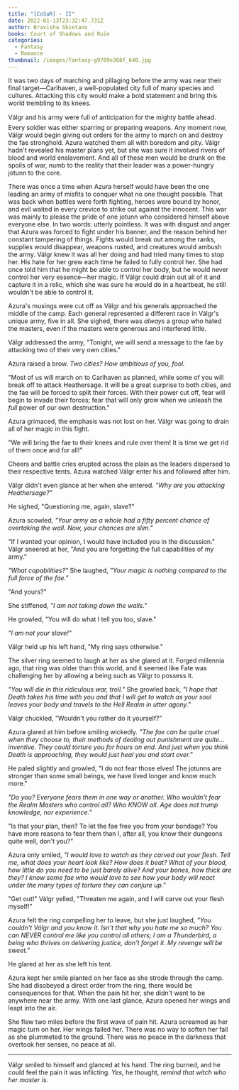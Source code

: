 ```yaml
---
title: "[CoSaR] - II"
date: 2022-01-13T23:32:47.731Z
author: Bravisha Skietano
books: Court of Shadows and Ruin
categories:
  - Fantasy
  - Romance
thumbnail: /images/fantasy-g9789e368f_640.jpg
---
```

It was two days of marching and pillaging before the army was near their final target—Carlhaven, a well-populated city full of many species and cultures. Attacking this city would make a bold statement and bring this world trembling to its knees.

Válgr and his army were full of anticipation for the mighty battle ahead. Every soldier was either sparring or preparing weapons. Any moment now, Válgr would begin giving out orders for the army to march on and destroy the fae stronghold. Azura watched them all with boredom and pity. Válgr hadn't revealed his master plans yet, but she was sure it involved rivers of blood and world enslavement. And all of these men would be drunk on the spoils of war, numb to the reality that their leader was a power-hungry jotunn to the core.

There was once a time when Azura herself would have been the one leading an army of misfits to conquer what no one thought possible. That was back when battles were forth fighting, heroes were bound by honor, and evil waited in every crevice to strike out against the innocent. This war was mainly to please the pride of one jotunn who considered himself above everyone else. In two words: utterly pointless. It was with disgust and anger that Azura was forced to fight under his banner, and the reason behind her constant tampering of things. Fights would break out among the ranks, supplies would disappear, weapons rusted, and creatures would ambush the army. Válgr knew it was all her doing and had tried many times to stop her. His hate for her grew each time he failed to fully control her. She had once told him that he might be able to control her body, but he would never control her very essence—her magic. If Válgr could drain out all of it and capture it in a relic, which she was sure he would do in a heartbeat, he still wouldn't be able to control it.

Azura's musings were cut off as Válgr and his generals approached the middle of the camp. Each general represented a different race in Válgr's unique army, five in all. She sighed, there was *always* a group who hated the masters, even if the masters were generous and interfered little.

Válgr addressed the army, "Tonight, we will send a message to the fae by attacking two of their very own cities."

Azura raised a brow. *Two cities? How ambitious of you, fool.*

"Most of us will march on to Carlhaven as planned, while some of you will break off to attack Heathersage. It will be a great surprise to both cities, and the fae will be forced to split their forces. With their power cut off, fear will begin to invade their forces; fear that will only grow when we unleash the *full* power of our own destruction."

Azura grimaced, the emphasis was not lost on her. Válgr was going to drain all of her magic in this fight.

"We will bring the fae to their knees and rule over them! It is time we get rid of them once and for all!"

Cheers and battle cries erupted across the plain as the leaders dispersed to their respective tents. Azura watched Válgr enter his and followed after him.

Válgr didn't even glance at her when she entered. *"Why are you attacking Heathersage?"*

He sighed, "Questioning me, again, slave?"

Azura scowled, *"Your army as a whole had a fifty percent chance of overtaking the wall. Now, your chances are slim."*

"If I wanted your opinion, I would have included you in the discussion." Válgr sneered at her, "And you are forgetting the full capabilities of my army."

*"What capabilities?"* She laughed, *"Your magic is nothing compared to the full force of the fae."*

"And yours?"

She stiffened, *"I am not taking down the walls."*

He growled, "You will do what I tell you too, slave."

*"I am not your slave!"*

Válgr held up his left hand, "My ring says otherwise."

The silver ring seemed to laugh at her as she glared at it. Forged millennia ago, that ring was older than this world, and it seemed like Fate was challenging her by allowing a being such as Válgr to possess it.

*"You will die in this ridiculous war, troll."* She growled back, *"I hope that Death takes his time with you and that I will get to watch as your soul leaves your body and travels to the Hell Realm in utter agony."*

Válgr chuckled, "Wouldn't you rather do it yourself?"

Azura glared at him before smiling wickedly. *"The fae can be quite cruel when they choose to, their methods of dealing out punishment are quite... inventive. They could torture you for hours on end. And just when you think Death is approaching, they would just heal you and start over."*

He paled slightly and growled, "I do not fear those elves! The jotunns are stronger than some small beings, we have lived longer and know much more."

*"Do you? Everyone fears them in one way or another. Who wouldn't fear the Realm Masters who control all? Who KNOW all. Age does not trump knowledge, nor experience."*

"Is that your plan, then? To let the fae free you from your bondage? You have more reasons to fear them than I, after all, you know their dungeons quite well, don't you?"

Azura only smiled, *"I would love to watch as they carved out your flesh. Tell me, what does your heart look like? How does it beat? What of your blood, how little do you need to be just barely alive? And your bones, how thick are they? I know some fae who would love to see how your body will react under the many types of torture they can conjure up."*

"Get out!" Válgr yelled, "Threaten me again, and I will carve out your flesh myself!"

Azura felt the ring compelling her to leave, but she just laughed, *"You couldn't Válgr and you know it. Isn't that why you hate me so much? You can NEVER control me like you control all others; I am a Thunderbird, a being who thrives on delivering justice, don't forget it. My revenge will be sweet."*

He glared at her as she left his tent.

Azura kept her smile planted on her face as she strode through the camp. She had disobeyed a direct order from the ring, there would be consequences for that. When the pain hit her, she didn't want to be anywhere near the army. With one last glance, Azura opened her wings and leapt into the air.

She flew two miles before the first wave of pain hit. Azura screamed as her magic turn on her. Her wings failed her. There was no way to soften her fall as she plummeted to the ground. There was no peace in the darkness that overtook her senses, no peace at all.

- - -

Válgr smiled to himself and glanced at his hand. The ring burned, and he could feel the pain it was inflicting. *Yes,* he thought, *remind that witch who her master is.*